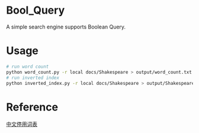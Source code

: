 # Bool_Query

A simple search engine supports Boolean Query.

# Usage

```bash
# run word count
python word_count.py -r local docs/Shakespeare > output/word_count.txt
# run inverted index
python inverted_index.py -r local docs/Shakespeare > output/Shakespeare.txt
```

# Reference

[中文停用词表](https://github.com/goto456/stopwords)
